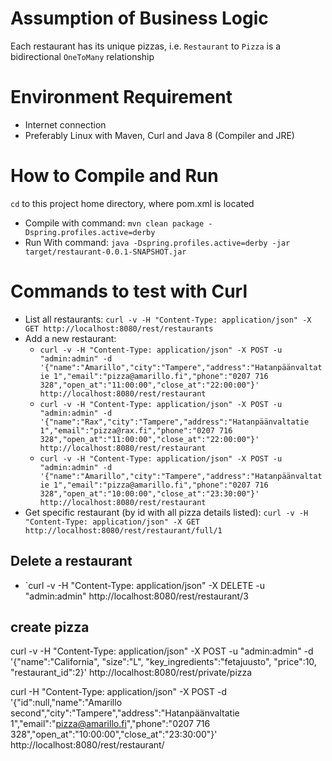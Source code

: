 # Assumption of Business Logic
Each restaurant has its unique pizzas, i.e. `Restaurant` to `Pizza` is a bidirectional `OneToMany` relationship 

# Environment Requirement
* Internet connection
* Preferably Linux with Maven, Curl and Java 8 (Compiler and JRE)

# How to Compile and Run
`cd` to this project home directory, where pom.xml is located
* Compile with command: `mvn clean package -Dspring.profiles.active=derby`
* Run With command: `java -Dspring.profiles.active=derby -jar target/restaurant-0.0.1-SNAPSHOT.jar`

# Commands to test with Curl
* List all restaurants: `curl -v -H "Content-Type: application/json" -X GET http://localhost:8080/rest/restaurants`
* Add a new restaurant:
  * `curl -v -H "Content-Type: application/json" -X POST -u "admin:admin" -d '{"name":"Amarillo","city":"Tampere","address":"Hatanpäänvaltatie 1","email":"pizza@amarillo.fi","phone":"0207 716 328","open_at":"11:00:00","close_at":"22:00:00"}' http://localhost:8080/rest/restaurant`
  * `curl -v -H "Content-Type: application/json" -X POST -u "admin:admin" -d '{"name":"Rax","city":"Tampere","address":"Hatanpäänvaltatie 1","email":"pizza@rax.fi","phone":"0207 716 328","open_at":"11:00:00","close_at":"22:00:00"}' http://localhost:8080/rest/restaurant` 
  * `curl -v -H "Content-Type: application/json" -X POST -u "admin:admin" -d '{"name":"Amarillo","city":"Tampere","address":"Hatanpäänvaltatie 1","email":"pizza@amarillo.fi","phone":"0207 716 328","open_at":"10:00:00","close_at":"23:30:00"}' http://localhost:8080/rest/restaurant`
* Get specific restaurant (by id with all pizza details listed): `curl -v -H "Content-Type: application/json" -X GET http://localhost:8080/rest/restaurant/full/1`
## Delete a restaurant
* `curl -v -H "Content-Type: application/json" -X DELETE -u "admin:admin" http://localhost:8080/rest/restaurant/3

## create pizza
curl -v -H "Content-Type: application/json" -X POST -u "admin:admin" -d '{"name":"California", "size":"L", "key_ingredients":"fetajuusto", "price":10, "restaurant_id":2}' http://localhost:8080/rest/private/pizza

curl -H "Content-Type: application/json" -X POST -d '{"id":null,"name":"Amarillo second","city":"Tampere","address":"Hatanpäänvaltatie 1","email":"pizza@amarillo.fi","phone":"0207 716 328","open_at":"10:00:00","close_at":"23:30:00"}' http://localhost:8080/rest/restaurant/





